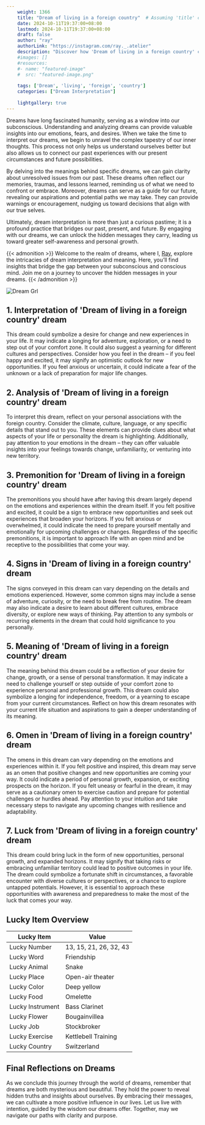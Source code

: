 ```yaml
---
    weight: 1366
    title: "Dream of living in a foreign country"  # Assuming 'title' column exists
    date: 2024-10-11T19:37:00+08:00
    lastmod: 2024-10-11T19:37:00+08:00
    draft: false
    author: "ray"
    authorLink: "https://instagram.com/ray._.atelier"
    description: "Discover how 'Dream of living in a foreign country' can interpret your future and uncover its significant meanings in your life."
    #images: []
    #resources:
    #- name: "featured-image"
    #  src: "featured-image.png"
    
    tags: ['Dream', 'living', 'foreign', 'country']
    categories: ["Dream Interpretation"]
    
    lightgallery: true
---
```

    
Dreams have long fascinated humanity, serving as a window into our subconscious. Understanding and analyzing dreams can provide valuable insights into our emotions, fears, and desires. When we take the time to interpret our dreams, we begin to unravel the complex tapestry of our inner thoughts. This process not only helps us understand ourselves better but also allows us to connect our past experiences with our present circumstances and future possibilities.

By delving into the meanings behind specific dreams, we can gain clarity about unresolved issues from our past. These dreams often reflect our memories, traumas, and lessons learned, reminding us of what we need to confront or embrace. Moreover, dreams can serve as a guide for our future, revealing our aspirations and potential paths we may take. They can provide warnings or encouragement, nudging us toward decisions that align with our true selves.

Ultimately, dream interpretation is more than just a curious pastime; it is a profound practice that bridges our past, present, and future. By engaging with our dreams, we can unlock the hidden messages they carry, leading us toward greater self-awareness and personal growth.

{{< admonition >}}
Welcome to the realm of dreams, where I, [Ray](https://instagram.com/ray._.atelier), explore the intricacies of dream interpretation and meaning. Here, you’ll find insights that bridge the gap between your subconscious and conscious mind. Join me on a journey to uncover the hidden messages in your dreams.
{{< /admonition >}}

![Dream Grl](https://cdn.pixabay.com/photo/2017/11/02/03/35/gothic-2910057_1280.jpg "Dream Grl")

## 1. Interpretation of 'Dream of living in a foreign country' dream
 This dream could symbolize a desire for change and new experiences in your life. It may indicate a longing for adventure, exploration, or a need to step out of your comfort zone. It could also suggest a yearning for different cultures and perspectives. Consider how you feel in the dream – if you feel happy and excited, it may signify an optimistic outlook for new opportunities. If you feel anxious or uncertain, it could indicate a fear of the unknown or a lack of preparation for major life changes.

## 2. Analysis of 'Dream of living in a foreign country' dream
 To interpret this dream, reflect on your personal associations with the foreign country. Consider the climate, culture, language, or any specific details that stand out to you. These elements can provide clues about what aspects of your life or personality the dream is highlighting. Additionally, pay attention to your emotions in the dream – they can offer valuable insights into your feelings towards change, unfamiliarity, or venturing into new territory.

## 3. Premonition for 'Dream of living in a foreign country' dream
 The premonitions you should have after having this dream largely depend on the emotions and experiences within the dream itself. If you felt positive and excited, it could be a sign to embrace new opportunities and seek out experiences that broaden your horizons. If you felt anxious or overwhelmed, it could indicate the need to prepare yourself mentally and emotionally for upcoming challenges or changes. Regardless of the specific premonitions, it is important to approach life with an open mind and be receptive to the possibilities that come your way.

## 4. Signs in 'Dream of living in a foreign country' dream
 The signs conveyed in this dream can vary depending on the details and emotions experienced. However, some common signs may include a sense of adventure, curiosity, or the need to break free from routine. The dream may also indicate a desire to learn about different cultures, embrace diversity, or explore new ways of thinking. Pay attention to any symbols or recurring elements in the dream that could hold significance to you personally.

## 5. Meaning of 'Dream of living in a foreign country' dream
 The meaning behind this dream could be a reflection of your desire for change, growth, or a sense of personal transformation. It may indicate a need to challenge yourself or step outside of your comfort zone to experience personal and professional growth. This dream could also symbolize a longing for independence, freedom, or a yearning to escape from your current circumstances. Reflect on how this dream resonates with your current life situation and aspirations to gain a deeper understanding of its meaning.

## 6. Omen in 'Dream of living in a foreign country' dream
 The omens in this dream can vary depending on the emotions and experiences within it. If you felt positive and inspired, this dream may serve as an omen that positive changes and new opportunities are coming your way. It could indicate a period of personal growth, expansion, or exciting prospects on the horizon. If you felt uneasy or fearful in the dream, it may serve as a cautionary omen to exercise caution and prepare for potential challenges or hurdles ahead. Pay attention to your intuition and take necessary steps to navigate any upcoming changes with resilience and adaptability.

## 7. Luck from 'Dream of living in a foreign country' dream
 This dream could bring luck in the form of new opportunities, personal growth, and expanded horizons. It may signify that taking risks or embracing unfamiliar territory could lead to positive outcomes in your life. The dream could symbolize a fortunate shift in circumstances, a favorable encounter with diverse cultures or perspectives, or a chance to explore untapped potentials. However, it is essential to approach these opportunities with awareness and preparedness to make the most of the luck that comes your way.

## Lucky Item Overview
| Lucky Item          | Value              |
|---------------|--------------------|
| Lucky Number        | 13, 15, 21, 26, 32, 43  |
| Lucky Word          | Friendship |
| Lucky Animal        | Snake |
| Lucky Place         | Open-air theater     |
| Lucky Color         | Deep yellow     |
| Lucky Food          | Omelette      |
| Lucky Instrument    | Bass Clarinet |
| Lucky Flower        | Bougainvillea    |
| Lucky Job           | Stockbroker       |
| Lucky Exercise      | Kettlebell Training  |
| Lucky Country       | Switzerland    |


##  Final Reflections on Dreams

As we conclude this journey through the world of dreams, remember that dreams are both mysterious and beautiful. They hold the power to reveal hidden truths and insights about ourselves. By embracing their messages, we can cultivate a more positive influence in our lives. Let us live with intention, guided by the wisdom our dreams offer. Together, may we navigate our paths with clarity and purpose.
